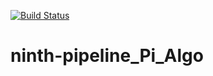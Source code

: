 [![Build Status](http://ec2-44-196-49-187.compute-1.amazonaws.com/buildStatus/icon?job=ninth-pipeline+-+CHALLENGE+2)](http://ec2-44-196-49-187.compute-1.amazonaws.com/job/ninth-pipeline%20-%20CHALLENGE%202/)

# ninth-pipeline_Pi_Algo

